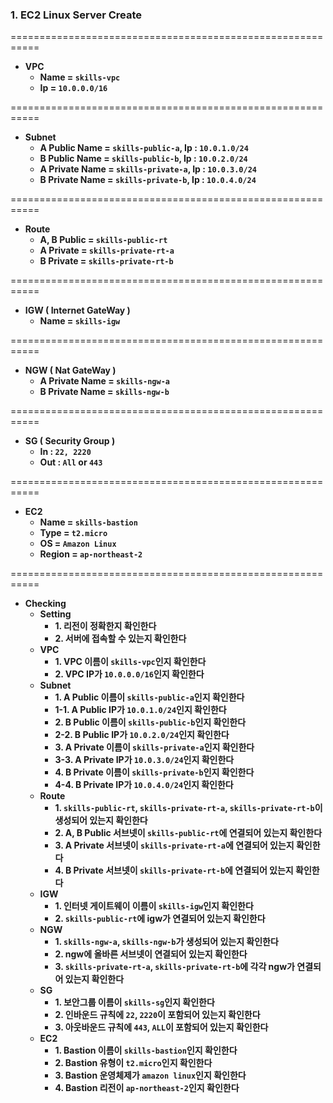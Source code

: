 ### 1. EC2 Linux Server Create
===========================================================

* **VPC**
  * **Name = `skills-vpc`**
  * **Ip = `10.0.0.0/16`**
 
===========================================================

* **Subnet**
  * **A Public Name = `skills-public-a`, Ip : `10.0.1.0/24`**
  * **B Public Name = `skills-public-b`, Ip : `10.0.2.0/24`**
  * **A Private Name = `skills-private-a`, Ip : `10.0.3.0/24`**
  * **B Private Name = `skills-private-b`, Ip : `10.0.4.0/24`**
 
===========================================================

* **Route**
  * **A, B Public = `skills-public-rt`**
  * **A Private = `skills-private-rt-a`**
  * **B Private = `skills-private-rt-b`**

===========================================================

* **IGW ( Internet GateWay )**
  * **Name = `skills-igw`**
 
===========================================================

* **NGW ( Nat GateWay )**
  * **A Private Name = `skills-ngw-a`**
  * **B Private Name = `skills-ngw-b`**
 
===========================================================

* **SG ( Security Group )**
  * **In : `22, 2220`**
  * **Out : `All` or `443`**
 
===========================================================

* **EC2**
  * **Name = `skills-bastion`**
  * **Type = `t2.micro`**
  * **OS = `Amazon Linux`**
  * **Region = `ap-northeast-2`**
 
===========================================================

* **Checking**
  * **Setting**
    * **1. 리전이 정확한지 확인한다**
    * **2. 서버에 접속할 수 있는지 확인한다**
  * **VPC**
    * **1. VPC 이름이 `skills-vpc`인지 확인한다**
    * **2. VPC IP가 `10.0.0.0/16`인지 확인한다**
  * **Subnet**
    * **1. A Public 이름이 `skills-public-a`인지 확인한다**
    * **1-1. A Public IP가 `10.0.1.0/24`인지 확인한다**
    * **2. B Public 이름이 `skills-public-b`인지 확인한다**
    * **2-2. B Public IP가 `10.0.2.0/24`인지 확인한다**
    * **3. A Private 이름이 `skills-private-a`인지 확인한다**
    * **3-3. A Private IP가 `10.0.3.0/24`인지 확인한다**
    * **4. B Private 이름이 `skills-private-b`인지 확인한다**
    * **4-4. B Private IP가 `10.0.4.0/24`인지 확인한다**
  * **Route**
    * **1. `skills-public-rt`, `skills-private-rt-a`, `skills-private-rt-b`이 생성되어 있는지 확인한다**
    * **2. A, B Public 서브넷이 `skills-public-rt`에 연결되어 있는지 확인한다**
    * **3. A Private 서브넷이 `skills-private-rt-a`에 연결되어 있는지 확인한다**
    * **4. B Private 서브넷이 `skills-private-rt-b`에 연결되어 있는지 확인한다**
  * **IGW**
    * **1. 인터넷 게이트웨이 이름이 `skills-igw`인지 확인한다**
    * **2. `skills-public-rt`에 igw가 연결되어 있는지 확인한다**
  * **NGW**
    * **1. `skills-ngw-a`, `skills-ngw-b`가 생성되어 있는지 확인한다**
    * **2. ngw에 올바른 서브넷이 연결되어 있는지 확인한다**
    * **3. `skills-private-rt-a`, `skills-private-rt-b`에 각각 ngw가 연결되어 있는지 확인한다**
  * **SG**
    * **1. 보안그룹 이름이 `skills-sg`인지 확인한다**
    * **2. 인바운드 규칙에 `22`, `2220`이 포함되어 있는지 확인한다**
    * **3. 아웃바운드 규칙에 `443`, `ALL`이 포함되어 있는지 확인한다**
  * **EC2**
    * **1. Bastion 이름이 `skills-bastion`인지 확인한다**
    * **2. Bastion 유형이 `t2.micro`인지 확인한다**
    * **3. Bastion 운영체제가 `amazon linux`인지 확인한다**
    * **4. Bastion 리전이 `ap-northeast-2`인지 확인한다**

